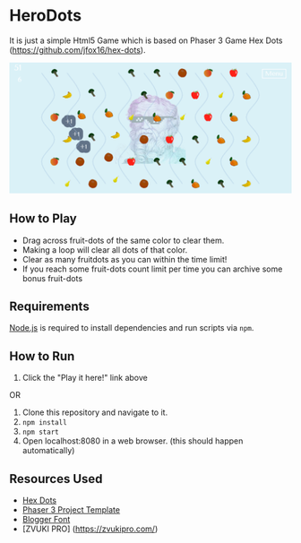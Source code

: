 # HeroDots
 It is just a simple Html5 Game which is based on Phaser 3 Game Hex Dots (https://github.com/jfox16/hex-dots).
 <p><img src="https://github.com/trimblen/TrimblenImgs/blob/master/screen.png?raw=true"></img></p>
 
## How to Play

* Drag across fruit-dots of the same color to clear them.
* Making a loop will clear all dots of that color.
* Clear as many fruitdots as you can within the time limit!
* If you reach some fruit-dots count limit per time you can archive some bonus fruit-dots

## Requirements

[Node.js](https://nodejs.org) is required to install dependencies and run scripts via `npm`.

## How to Run

1. Click the "Play it here!" link above

OR

1. Clone this repository and navigate to it.
2. `npm install`
3. `npm start`
4. Open localhost:8080 in a web browser. (this should happen automatically)

## Resources Used
* [Hex Dots](https://github.com/jfox16/hex-dots)
* [Phaser 3 Project Template](https://github.com/photonstorm/phaser3-project-template)
* [Blogger Font](https://www.fontfabric.com/fonts/blogger/)
* [ZVUKI PRO] (https://zvukipro.com/)

